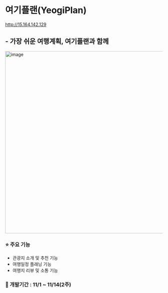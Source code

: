 # 여기플랜(YeogiPlan)
http://15.164.142.129
## - 가장 쉬운 여행계획, 여기플랜과 함께

<img width="583" alt="image" src="https://github.com/user-attachments/assets/12a90215-0a45-4846-9071-0b859a4a065e">

### ⭐ 주요 기능 
* 관광지 소개 및 추천 기능  
* 여행일정 플래닝 기능  
* 여행지 리뷰 및 소통 기능  

### 📆 개발기간 : 11/1 ~ 11/14(2주)
